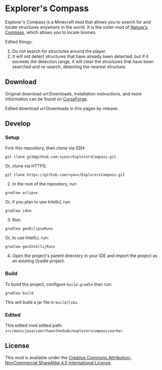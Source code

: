 # Explorer's Compass

Explorer's Compass is a Minecraft mod that allows you to search for and locate structures anywhere in the world. It is the sister mod of [Nature's Compass](https://github.com/MattCzyr/NaturesCompass), which allows you to locate biomes.

Edited things:
1. Do not search for structures around the player.
2. It will not detect structures that have already been detected, but if it exceeds the detection range, it will clear the structures that have been searched and re-search, detecting the nearest structure.

## Download


Original download url:Downloads, installation instructions, and more information can be found on [CurseForge](https://www.curseforge.com/minecraft/mc-mods/explorers-compass).

Edited download url:Downloads in this pages by release.

## Develop

### Setup

Fork this repository, then clone via SSH:
```
git clone git@github.com:<you>/ExplorersCompass.git
```

Or, clone via HTTPS:
```
git clone https://github.com/<you>/ExplorersCompass.git
```

2. In the root of the repository, run:
```
gradlew eclipse
```

Or, if you plan to use IntelliJ, run:
```
gradlew idea
```

3. Run:
```
gradlew genEclipseRuns
```

Or, to use IntelliJ, run:
```
gradlew genIntellijRuns
```

4. Open the project's parent directory in your IDE and import the project as an existing Gradle project.

### Build

To build the project, configure `build.gradle` then run:
```
gradlew build
```

This will build a jar file in `build/libs`.

### Edited

This edited mod edited path:
`src/main/java/com/chaosthedude/explorerscompass/worker`.


## License

This mod is available under the [Creative Commons Attribution-NonCommercial ShareAlike 4.0 International License](https://creativecommons.org/licenses/by-nc-sa/4.0/legalcode).
